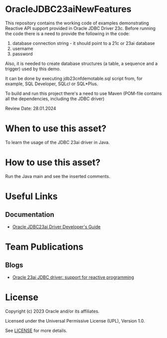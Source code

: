 # OracleJDBC23aiNewFeatures

This repository contains the working code of examples demonstrating Reactive API support provided in Oracle JDBC Driver 23c. Before running the code there is a need to provide the following in the code:

1. database connection string - it should point to a 21c or 23ai database
2. username
3. password

Also, it is needed to create database structures (a table, a sequence and a trigger) used by this demo.

It can be done by executing jdb23cnfdemotable.sql script from, for example, SQL Developer, SQLcl or SQL*Plus.

To build and run this project there's a need to use Maven (POM-file contains all the dependencies, including the JDBC driver)


Review Date: 28.01.2024

# When to use this asset?

To learn the usage of the JDBC 23ai driver in Java.

# How to use this asset?

Run the Java main and see the inserted comments.

# Useful Links

## Documentation

- [Oracle JDBC23ai Driver Developer's Guide](https://docs.oracle.com/en/database/oracle/oracle-database/23/jjdbc/index.html#Oracle%C2%AE-Database)

# Team Publications

## Blogs

- [Oracle 23ai JDBC driver: support for reactive programming](https://blogs.oracle.com/coretec/post/oracle-23c-jdbc-driver-support-for-reactive-programming)


# License

Copyright (c) 2023 Oracle and/or its affiliates.

Licensed under the Universal Permissive License (UPL), Version 1.0.

See [LICENSE](https://github.com/oracle-devrel/technology-engineering/blob/main/LICENSE) for more details.
